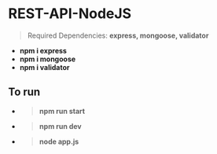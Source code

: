 ﻿# REST-API-NodeJS


> Required  Dependencies: <b> express, mongoose, validator<b>

- npm i express
- npm i mongoose
- npm i validator

## To run

- >  npm run start

- >  npm run dev

- >  node app.js

